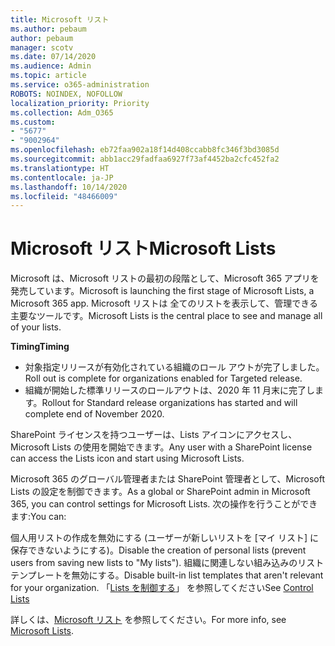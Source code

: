 ```yaml
---
title: Microsoft リスト
ms.author: pebaum
author: pebaum
manager: scotv
ms.date: 07/14/2020
ms.audience: Admin
ms.topic: article
ms.service: o365-administration
ROBOTS: NOINDEX, NOFOLLOW
localization_priority: Priority
ms.collection: Adm_O365
ms.custom:
- "5677"
- "9002964"
ms.openlocfilehash: eb72faa902a18f14d408ccabb8fc346f3bd3085d
ms.sourcegitcommit: abb1acc29fadfaa6927f73af4452ba2cfc452fa2
ms.translationtype: HT
ms.contentlocale: ja-JP
ms.lasthandoff: 10/14/2020
ms.locfileid: "48466009"
---
```

# <a name="microsoft-lists"></a><span data-ttu-id="92aaf-102">Microsoft リスト</span><span class="sxs-lookup"><span data-stu-id="92aaf-102">Microsoft Lists</span></span>

<span data-ttu-id="92aaf-103">Microsoft は、Microsoft リストの最初の段階として、Microsoft 365 アプリを発売しています。</span><span class="sxs-lookup"><span data-stu-id="92aaf-103">Microsoft is launching the first stage of Microsoft Lists, a Microsoft 365 app.</span></span> <span data-ttu-id="92aaf-104">Microsoft リストは 全てのリストを表示して、管理できる主要なツールです。</span><span class="sxs-lookup"><span data-stu-id="92aaf-104">Microsoft Lists is the central place to see and manage all of your lists.</span></span>  
  
<span data-ttu-id="92aaf-105">**Timing**</span><span class="sxs-lookup"><span data-stu-id="92aaf-105">**Timing**</span></span>  

- <span data-ttu-id="92aaf-106">対象指定リリースが有効化されている組織のロール アウトが完了しました。</span><span class="sxs-lookup"><span data-stu-id="92aaf-106">Roll out is complete for organizations enabled for Targeted release.</span></span>
- <span data-ttu-id="92aaf-107">組織が開始した標準リリースのロールアウトは、2020 年 11 月末に完了します。</span><span class="sxs-lookup"><span data-stu-id="92aaf-107">Rollout for Standard release organizations has started and will complete end of November 2020.</span></span>

<span data-ttu-id="92aaf-108">SharePoint ライセンスを持つユーザーは、Lists アイコンにアクセスし、Microsoft Lists の使用を開始できます。</span><span class="sxs-lookup"><span data-stu-id="92aaf-108">Any user with a SharePoint license can access the Lists icon and start using Microsoft Lists.</span></span>

<span data-ttu-id="92aaf-109">Microsoft 365 のグローバル管理者または SharePoint 管理者として、Microsoft Lists の設定を制御できます。</span><span class="sxs-lookup"><span data-stu-id="92aaf-109">As a global or SharePoint admin in Microsoft 365, you can control settings for Microsoft Lists.</span></span> <span data-ttu-id="92aaf-110">次の操作を行うことができます:</span><span class="sxs-lookup"><span data-stu-id="92aaf-110">You can:</span></span>

<span data-ttu-id="92aaf-111">個人用リストの作成を無効にする (ユーザーが新しいリストを [マイ リスト] に保存できないようにする)。</span><span class="sxs-lookup"><span data-stu-id="92aaf-111">Disable the creation of personal lists (prevent users from saving new lists to "My lists").</span></span>
<span data-ttu-id="92aaf-112">組織に関連しない組み込みのリスト テンプレートを無効にする。</span><span class="sxs-lookup"><span data-stu-id="92aaf-112">Disable built-in list templates that aren't relevant for your organization.</span></span>
<span data-ttu-id="92aaf-113">「[Lists を制御する](https://docs.microsoft.com/sharepoint/control-lists)」 を参照してください</span><span class="sxs-lookup"><span data-stu-id="92aaf-113">See [Control Lists](https://docs.microsoft.com/sharepoint/control-lists)</span></span>

<span data-ttu-id="92aaf-114">詳しくは、[Microsoft リスト](https://aka.ms/microsoftlists) を参照してください。</span><span class="sxs-lookup"><span data-stu-id="92aaf-114">For more info, see [Microsoft Lists](https://aka.ms/microsoftlists).</span></span>
